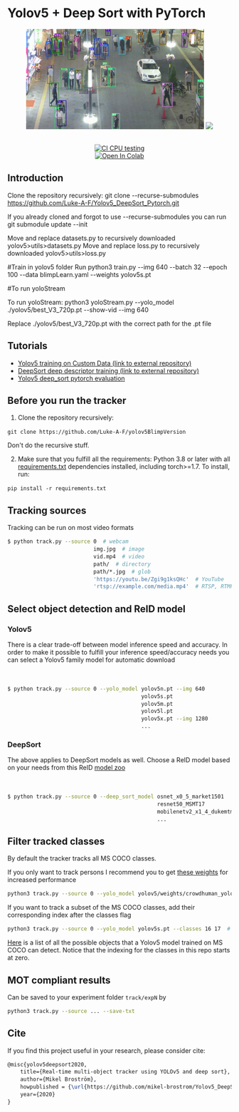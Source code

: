 # Yolov5 + Deep Sort with PyTorch





<div align="center">
<p>
<img src="MOT16_eval/track_pedestrians.gif" width="400"/> <img src="MOT16_eval/track_all.gif" width="400"/> 
</p>
<br>
<div>
<a href="https://github.com/mikel-brostrom/Yolov5_DeepSort_Pytorch/actions"><img src="https://github.com/mikel-brostrom/Yolov5_DeepSort_Pytorch/workflows/CI%20CPU%20testing/badge.svg" alt="CI CPU testing"></a>
<br>  
<a href="https://colab.research.google.com/drive/18nIqkBr68TkK8dHdarxTco6svHUJGggY?usp=sharing"><img src="https://colab.research.google.com/assets/colab-badge.svg" alt="Open In Colab"></a>
 
</div>

</div>


## Introduction
Clone the repository recursively:
git clone --recurse-submodules https://github.com/Luke-A-F/Yolov5_DeepSort_Pytorch.git

If you already cloned and forgot to use --recurse-submodules you can run git submodule update --init

Move and replace datasets.py to recursively downloaded yolov5>utils>datasets.py
Move and replace loss.py to recursively downloaded yolov5>utils>loss.py


#Train in yolov5 folder
Run python3 train.py --img 640 --batch 32 --epoch 100 --data blimpLearn.yaml --weights yolov5s.pt

#To run yoloStream

To run yoloStream: python3 yoloStream.py --yolo_model ./yolov5/best_V3_720p.pt --show-vid --img 640

Replace ./yolov5/best_V3_720p.pt with the correct path for the .pt file


## Tutorials

* [Yolov5 training on Custom Data (link to external repository)](https://github.com/ultralytics/yolov5/wiki/Train-Custom-Data)&nbsp;
* [DeepSort deep descriptor training (link to external repository)](https://kaiyangzhou.github.io/deep-person-reid/user_guide.html)&nbsp;
* [Yolov5 deep_sort pytorch evaluation](https://github.com/mikel-brostrom/Yolov5_DeepSort_Pytorch/wiki/Evaluation)&nbsp;



## Before you run the tracker

1. Clone the repository recursively:

`git clone https://github.com/Luke-A-F/yolov5BlimpVersion`

Don't do the recursive stuff.

2. Make sure that you fulfill all the requirements: Python 3.8 or later with all [requirements.txt](https://github.com/mikel-brostrom/Yolov5_DeepSort_Pytorch/blob/master/requirements.txt) dependencies installed, including torch>=1.7. To install, run:

`pip install -r requirements.txt`


## Tracking sources

Tracking can be run on most video formats

```bash
$ python track.py --source 0  # webcam
                           img.jpg  # image
                           vid.mp4  # video
                           path/  # directory
                           path/*.jpg  # glob
                           'https://youtu.be/Zgi9g1ksQHc'  # YouTube
                           'rtsp://example.com/media.mp4'  # RTSP, RTMP, HTTP stream
```


## Select object detection and ReID model

### Yolov5

There is a clear trade-off between model inference speed and accuracy. In order to make it possible to fulfill your inference speed/accuracy needs
you can select a Yolov5 family model for automatic download

```bash


$ python track.py --source 0 --yolo_model yolov5n.pt --img 640
                                          yolov5s.pt
                                          yolov5m.pt
                                          yolov5l.pt 
                                          yolov5x.pt --img 1280
                                          ...
```

### DeepSort

The above applies to DeepSort models as well. Choose a ReID model based on your needs from this ReID [model zoo](https://kaiyangzhou.github.io/deep-person-reid/MODEL_ZOO)

```bash


$ python track.py --source 0 --deep_sort_model osnet_x0_5_market1501
                                               resnet50_MSMT17
                                               mobilenetv2_x1_4_dukemtmcreid
                                               ...
```

## Filter tracked classes

By default the tracker tracks all MS COCO classes.

If you only want to track persons I recommend you to get [these weights](https://drive.google.com/file/d/1gglIwqxaH2iTvy6lZlXuAcMpd_U0GCUb/view?usp=sharing) for increased performance

```bash
python3 track.py --source 0 --yolo_model yolov5/weights/crowdhuman_yolov5m.pt --classes 0  # tracks persons, only
```

If you want to track a subset of the MS COCO classes, add their corresponding index after the classes flag

```bash
python3 track.py --source 0 --yolo_model yolov5s.pt --classes 16 17  # tracks cats and dogs, only
```

[Here](https://tech.amikelive.com/node-718/what-object-categories-labels-are-in-coco-dataset/) is a list of all the possible objects that a Yolov5 model trained on MS COCO can detect. Notice that the indexing for the classes in this repo starts at zero.


## MOT compliant results

Can be saved to your experiment folder `track/expN` by 

```bash
python3 track.py --source ... --save-txt
```


## Cite

If you find this project useful in your research, please consider cite:

```latex
@misc{yolov5deepsort2020,
    title={Real-time multi-object tracker using YOLOv5 and deep sort},
    author={Mikel Broström},
    howpublished = {\url{https://github.com/mikel-brostrom/Yolov5_DeepSort_Pytorch}},
    year={2020}
}
```
